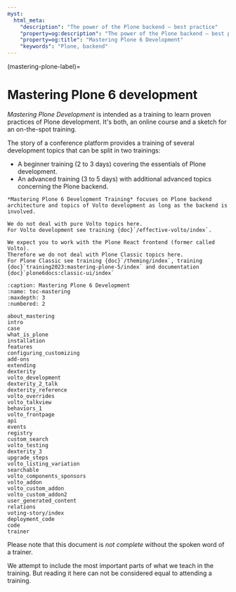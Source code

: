 ```yaml
---
myst:
  html_meta:
    "description": "The power of the Plone backend – best practice"
    "property=og:description": "The power of the Plone backend – best practice"
    "property=og:title": "Mastering Plone 6 Development"
    "keywords": "Plone, backend"
---
```


(mastering-plone-label)=

# Mastering Plone 6 development

*Mastering Plone Development* is intended as a training to learn proven practices of Plone development.
It's both, an online course and a sketch for an on-the-spot training.

The story of a conference platform provides a training of several development topics that can be split in two trainings:

- A beginner training (2 to 3 days) covering the essentials of Plone development.
- An advanced training (3 to 5 days) with additional advanced topics concerning the Plone backend.

```{note}
*Mastering Plone 6 Development Training* focuses on Plone backend architecture and topics of Volto development as long as the backend is involved.

We do not deal with pure Volto topics here.
For Volto development see training {doc}`/effective-volto/index`.

We expect you to work with the Plone React frontend (former called Volto).
Therefore we do not deal with Plone Classic topics here.
For Plone Classic see training {doc}`/theming/index`, training {doc}`training2023:mastering-plone-5/index` and documentation {doc}`plone6docs:classic-ui/index`
```

```{toctree}
:caption: Mastering Plone 6 Development
:name: toc-mastering
:maxdepth: 3
:numbered: 2

about_mastering
intro
case
what_is_plone
installation
features
configuring_customizing
add-ons
extending
dexterity
volto_development
dexterity_2_talk
dexterity_reference
volto_overrides
volto_talkview
behaviors_1
volto_frontpage
api
events
registry
custom_search
volto_testing
dexterity_3
upgrade_steps
volto_listing_variation
searchable
volto_components_sponsors
volto_addon
volto_custom_addon
volto_custom_addon2
user_generated_content
relations
voting-story/index
deployment_code
code
trainer
```

Please note that this document is *not complete* without the spoken word of a trainer.

We attempt to include the most important parts of what we teach in the training. But reading it here can not be considered equal to attending a training.
